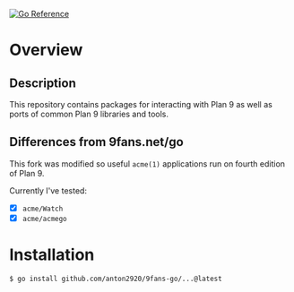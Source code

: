 [![Go Reference](https://pkg.go.dev/badge/9fans.net/go.svg)](https://pkg.go.dev/github.com/anton2920/9fans-go)

# Overview

## Description

This repository contains packages for interacting with Plan 9 as well as ports of common Plan 9 libraries and tools.

## Differences from 9fans.net/go

This fork was modified so useful `acme(1)` applications run on fourth edition of Plan 9.

Currently I've tested:

- [x] `acme/Watch`
- [x] `acme/acmego`

# Installation

```
$ go install github.com/anton2920/9fans-go/...@latest
```
